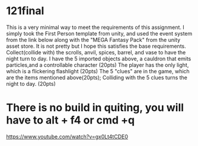 # 121final
This is a very minimal way to meet the requirements of this assignment.
I simply took the First Person template from unity, and used the event system 
from the link below along with the "MEGA Fantasy Pack" from the unity asset store.
It is not pretty but I hope this satisfies the base requirements.
Collect(collide with) the scrolls, anvil, spices, barrel, and vase to have the 
night turn to day.
I have the 
5 imported objects above, a cauldron that emits particles,and  a controllable character (20pts)
The player has the only light, which is a flickering flashlight (20pts)
The 5 "clues" are in the game, which are the items mentioned above(20pts);
Colliding with the 5 clues turns the night to day. (20pts)  
# There is no build in quiting, you will have to alt + f4 or cmd +q

https://www.youtube.com/watch?v=gx0Lt4tCDE0
